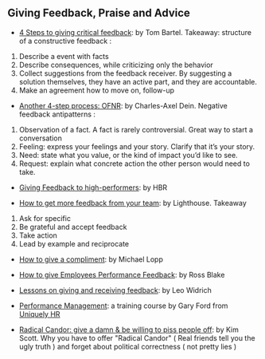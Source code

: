 ## Giving Feedback, Praise and Advice

- [4 Steps to giving critical feedback](https://www.tombartel.de/blog/a-primer-on-giving-critical-feedback): by Tom Bartel. Takeaway: structure of a constructive feedback :
1. Describe a event with facts
2. Describe consequences, while criticizing only the behavior
3. Collect suggestions from the feedback receiver. By suggesting a solution themselves, they have an active part, and they are accountable.
4. Make an agreement how to move on, follow-up

- [Another 4-step process: OFNR](http://blog.d3in.org/post/153942984306/negative-feedback-antipatterns): by Charles-Axel Dein. Negative feedback antipatterns :
1. Observation of a fact. A fact is rarely controversial. Great way to start a conversation
2. Feeling: express your feelings and your story. Clarify that it’s your story.
3. Need: state what you value, or the kind of impact you’d like to see.
4. Request: explain what concrete action the other person would need to take.

- [Giving Feedback to high-performers](https://hbr.org/product/giving-effective-feedback-hbr-20-minute-manager-series/13999E-KND-ENG): by HBR

- [How to get more feedback from your team](https://getlighthouse.com/blog/get-more-feedback-team): by Lighthouse. Takeaway
1. Ask for specific 
2. Be grateful and accept feedback
3. Take action
4. Lead by example and reciprocate

- [How to give a compliment](http://randsinrepose.com/archives/rainbows-and-unicorns): by Michael Lopp

- [How to give Employees Performance Feedback](https://www.amazon.com/Employees-Performance-Feedback-Resolve-Resistance-ebook/dp/B00B7MWZIK/ref=sr_1_1?ie=UTF8&qid=1457551985&sr=8-1&keywords=ross+blake+feedback): by Ross Blake

- [Lessons on giving and receiving feedback](https://open.buffer.com/feedback): by Leo Widrich

- [Performance Management](http://uniquelyhr.com): a training course by Gary Ford from [Uniquely HR](http://uniquelyhr.com)

- [Radical Candor: give a damn & be willing to piss people off](http://firstround.com/review/radical-candor-the-surprising-secret-to-being-a-good-boss): by Kim Scott. Why you have to offer "Radical Candor" ( Real friends tell you the ugly truth ) and forget about political correctness ( not pretty lies )